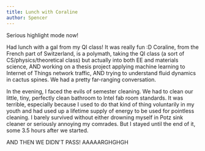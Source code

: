 ```yaml
---
title: Lunch with Coraline
author: Spencer
---
```


Serious highlight mode now!

Had lunch with a gal from my QI class! It was really fun :D Coraline, from the French part of Switzerland, is a polymath, taking the QI class (a sort of CS/physics/theoretical class) but actually into both EE and materials science, AND working on a thesis project applying machine learning to Internet of Things network traffic, AND trying to understand fluid dynamics in cactus spines. We had a pretty far-ranging conversation.

In the evening, I faced the evils of semester cleaning. We had to clean our little, tiny, perfectly clean bathroom to Intel fab room standards. It was terrible, especially because I used to do that kind of thing voluntarily in my youth and had used up a lifetime supply of energy to be used for pointless cleaning. I barely survived without either drowning myself in Potz sink cleaner or seriously annoying my comrades. But I stayed until the end of it, some 3.5 hours after we started.

AND THEN WE DIDN'T PASS! AAAAARGHGHGH
